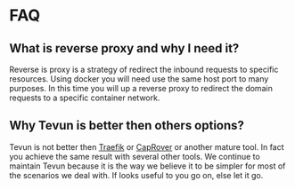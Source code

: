 # FAQ

## What is reverse proxy and why I need it?

Reverse is proxy is a strategy of redirect the inbound requests to specific resources. Using docker you will need use the same host port to many purposes. In this time you will up a reverse proxy to redirect the domain requests to a specific container network.

## Why Tevun is better then others options?

Tevun is not better then [Traefik](https://traefik.io) or [CapRover](https://caprover.com) or another mature tool. In fact you achieve the same result with several other tools. We continue to maintain Tevun because it is the way we believe it to be simpler for most of the scenarios we deal with. If looks useful to you go on, else let it go.



